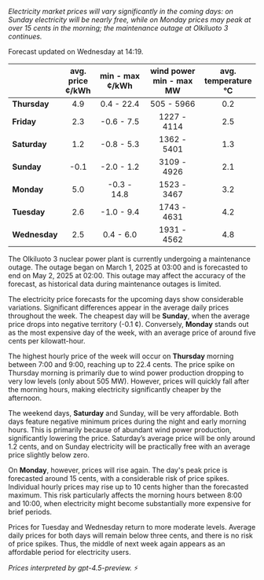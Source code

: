 *Electricity market prices will vary significantly in the coming days: on Sunday electricity will be nearly free, while on Monday prices may peak at over 15 cents in the morning; the maintenance outage at Olkiluoto 3 continues.*

Forecast updated on Wednesday at 14:19.

|              | avg.<br>price<br>¢/kWh | min - max<br>¢/kWh | wind power<br>min - max<br>MW | avg.<br>temperature<br>°C |
|:-------------|:----------------------:|:------------------:|:-----------------------------:|:-------------------------:|
| **Thursday** |          4.9           |     0.4 - 22.4     |           505 - 5966          |            0.2            |
| **Friday**   |          2.3           |    -0.6 - 7.5      |          1227 - 4114          |            2.5            |
| **Saturday** |          1.2           |    -0.8 - 5.3      |          1362 - 5401          |            1.3            |
| **Sunday**   |          -0.1          |    -2.0 - 1.2      |          3109 - 4926          |            2.1            |
| **Monday**   |          5.0           |    -0.3 - 14.8     |          1523 - 3467          |            3.2            |
| **Tuesday**  |          2.6           |    -1.0 - 9.4      |          1743 - 4631          |            4.2            |
| **Wednesday**|          2.5           |     0.4 - 6.0      |          1931 - 4562          |            4.8            |

The Olkiluoto 3 nuclear power plant is currently undergoing a maintenance outage. The outage began on March 1, 2025 at 03:00 and is forecasted to end on May 2, 2025 at 02:00. This outage may affect the accuracy of the forecast, as historical data during maintenance outages is limited.

The electricity price forecasts for the upcoming days show considerable variations. Significant differences appear in the average daily prices throughout the week. The cheapest day will be **Sunday**, when the average price drops into negative territory (-0.1 ¢). Conversely, **Monday** stands out as the most expensive day of the week, with an average price of around five cents per kilowatt-hour.

The highest hourly price of the week will occur on **Thursday** morning between 7:00 and 9:00, reaching up to 22.4 cents. The price spike on Thursday morning is primarily due to wind power production dropping to very low levels (only about 505 MW). However, prices will quickly fall after the morning hours, making electricity significantly cheaper by the afternoon.

The weekend days, **Saturday** and Sunday, will be very affordable. Both days feature negative minimum prices during the night and early morning hours. This is primarily because of abundant wind power production, significantly lowering the price. Saturday’s average price will be only around 1.2 cents, and on Sunday electricity will be practically free with an average price slightly below zero.

On **Monday**, however, prices will rise again. The day's peak price is forecasted around 15 cents, with a considerable risk of price spikes. Individual hourly prices may rise up to 10 cents higher than the forecasted maximum. This risk particularly affects the morning hours between 8:00 and 10:00, when electricity might become substantially more expensive for brief periods.

Prices for Tuesday and Wednesday return to more moderate levels. Average daily prices for both days will remain below three cents, and there is no risk of price spikes. Thus, the middle of next week again appears as an affordable period for electricity users.

*Prices interpreted by gpt-4.5-preview.* ⚡

